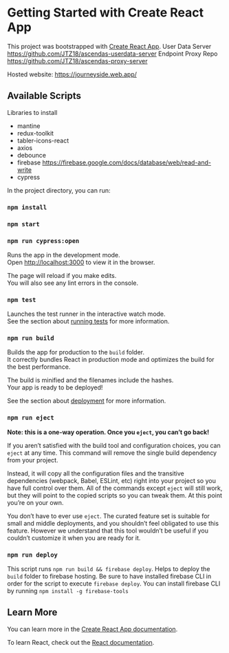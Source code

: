 # Getting Started with Create React App

This project was bootstrapped with [Create React App](https://github.com/facebook/create-react-app).
User Data Server 
https://github.com/JTZ18/ascendas-userdata-server 
Endpoint Proxy Repo
https://github.com/JTZ18/ascendas-proxy-server 

Hosted website: https://journeyside.web.app/

## Available Scripts

Libraries to install
* mantine
* redux-toolkit
* tabler-icons-react
* axios
* debounce 
* firebase https://firebase.google.com/docs/database/web/read-and-write
* cypress

In the project directory, you can run:

### `npm install`
### `npm start`
### `npm run cypress:open`

Runs the app in the development mode.\
Open [http://localhost:3000](http://localhost:3000) to view it in the browser.

The page will reload if you make edits.\
You will also see any lint errors in the console.

### `npm test`

Launches the test runner in the interactive watch mode.\
See the section about [running tests](https://facebook.github.io/create-react-app/docs/running-tests) for more information.

### `npm run build`

Builds the app for production to the `build` folder.\
It correctly bundles React in production mode and optimizes the build for the best performance.

The build is minified and the filenames include the hashes.\
Your app is ready to be deployed!

See the section about [deployment](https://facebook.github.io/create-react-app/docs/deployment) for more information.

### `npm run eject`

**Note: this is a one-way operation. Once you `eject`, you can’t go back!**

If you aren’t satisfied with the build tool and configuration choices, you can `eject` at any time. This command will remove the single build dependency from your project.

Instead, it will copy all the configuration files and the transitive dependencies (webpack, Babel, ESLint, etc) right into your project so you have full control over them. All of the commands except `eject` will still work, but they will point to the copied scripts so you can tweak them. At this point you’re on your own.

You don’t have to ever use `eject`. The curated feature set is suitable for small and middle deployments, and you shouldn’t feel obligated to use this feature. However we understand that this tool wouldn’t be useful if you couldn’t customize it when you are ready for it.

### `npm run deploy`

This script runs `npm run build && firebase deploy`. Helps to deploy the `build` folder to firebase hosting. Be sure to have installed firebase CLI in order for the script to execute `firebase deploy`. You can install firebase CLI by running `npm install -g firebase-tools`

## Learn More

You can learn more in the [Create React App documentation](https://facebook.github.io/create-react-app/docs/getting-started).

To learn React, check out the [React documentation](https://reactjs.org/).
